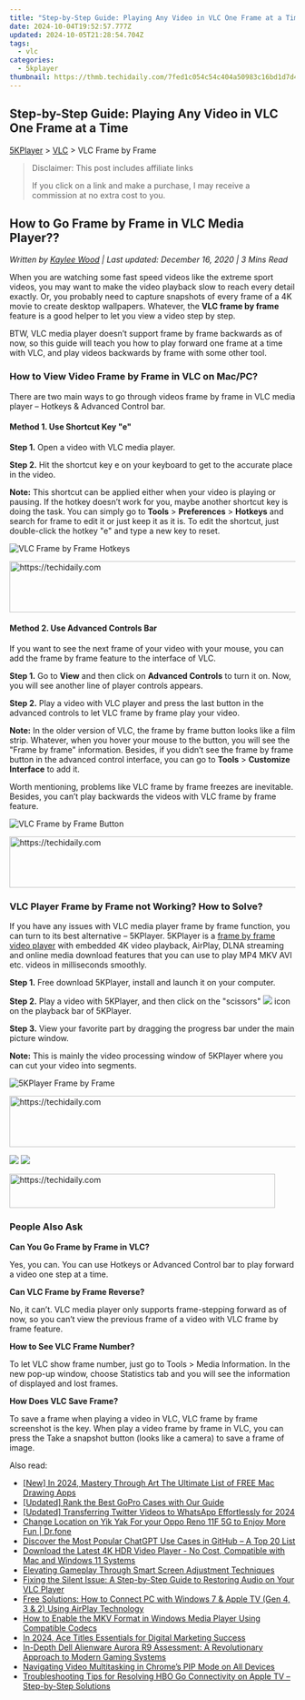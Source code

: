 ```yaml
---
title: "Step-by-Step Guide: Playing Any Video in VLC One Frame at a Time"
date: 2024-10-04T19:52:57.777Z
updated: 2024-10-05T21:28:54.704Z
tags:
  - vlc
categories:
  - 5kplayer
thumbnail: https://thmb.techidaily.com/7fed1c054c54c404a50983c16bd1d7d403eb3f6cb3fe1e73cdb94850018ef126.jpg
---
```


## Step-by-Step Guide: Playing Any Video in VLC One Frame at a Time

[5KPlayer](https://tools.techidaily.com/5kplayer/products/) \> [VLC](https://tools.techidaily.com/5kplayer/products/) \> VLC Frame by Frame

>  Disclaimer: This post includes affiliate links
>
>  If you click on a link and make a purchase, I may receive a commission at no extra cost to you.
>

## How to Go Frame by Frame in VLC Media Player??

 _Written by [Kaylee Wood](https://www.quora.com/profile/Amanda-Hu-21) | Last updated: December 16, 2020 | 3 Mins Read_

When you are watching some fast speed videos like the extreme sport videos, you may want to make the video playback slow to reach every detail exactly. Or, you probably need to capture snapshots of every frame of a 4K movie to create desktop wallpapers. Whatever, the **VLC frame by frame** feature is a good helper to let you view a video step by step.

BTW, VLC media player doesn’t support frame by frame backwards as of now, so this guide will teach you how to play forward one frame at a time with VLC, and play videos backwards by frame with some other tool.

### How to View Video Frame by Frame in VLC on Mac/PC?

There are two main ways to go through videos frame by frame in VLC media player – Hotkeys & Advanced Control bar.

#### **Method 1\. Use Shortcut Key "e"**

**Step 1.** Open a video with VLC media player.

**Step 2.** Hit the shortcut key e on your keyboard to get to the accurate place in the video.

**Note:** This shortcut can be applied either when your video is playing or pausing. If the hotkey doesn’t work for you, maybe another shortcut key is doing the task. You can simply go to **Tools** \> **Preferences** \> **Hotkeys** and search for frame to edit it or just keep it as it is. To edit the shortcut, just double-click the hotkey "e" and type a new key to reset.

![VLC Frame by Frame Hotkeys](https://www.5kplayer.com/vlc/img/vlc-frame-by-frame-hotkey.jpg) 

<!-- affiliate ads begin -->
<a href="https://unicoeye.pxf.io/c/5597632/2134249/18498" target="_top" id="2134249">
  <img src="//a.impactradius-go.com/display-ad/18498-2134249" border="0" alt="https://techidaily.com" width="728" height="90"/>
</a>
<img height="0" width="0" src="https://unicoeye.pxf.io/i/5597632/2134249/18498" style="position:absolute;visibility:hidden;" border="0" />
<!-- affiliate ads end -->

#### **Method 2\. Use Advanced Controls Bar**

If you want to see the next frame of your video with your mouse, you can add the frame by frame feature to the interface of VLC. 

**Step 1.** Go to **View** and then click on **Advanced Controls** to turn it on. Now, you will see another line of player controls appears.

**Step 2.** Play a video with VLC player and press the last button in the advanced controls to let VLC frame by frame play your video.

**Note:** In the older version of VLC, the frame by frame button looks like a film strip. Whatever, when you hover your mouse to the button, you will see the "Frame by frame" information. Besides, if you didn’t see the frame by frame button in the advanced control interface, you can go to **Tools** \> **Customize Interface** to add it.

Worth mentioning, problems like VLC frame by frame freezes are inevitable. Besides, you can’t play backwards the videos with VLC frame by frame feature.

![VLC Frame by Frame Button](https://www.5kplayer.com/vlc/img/vlc-frame-by-frame-button.jpg) 

<!-- affiliate ads begin -->
<a href="https://aligracehair.sjv.io/c/5597632/1868575/19272" target="_top" id="1868575">
  <img src="//a.impactradius-go.com/display-ad/19272-1868575" border="0" alt="https://techidaily.com" width="728" height="90"/>
</a>
<img height="0" width="0" src="https://aligracehair.sjv.io/i/5597632/1868575/19272" style="position:absolute;visibility:hidden;" border="0" />
<!-- affiliate ads end -->

### VLC Player Frame by Frame not Working? How to Solve?

If you have any issues with VLC media player frame by frame function, you can turn to its best alternative – 5KPlayer. 5KPlayer is a [frame by frame video player](https://tools.techidaily.com/5kplayer/video-music-player/) with embedded 4K video playback, AirPlay, DLNA streaming and online media download features that you can use to play MP4 MKV AVI etc. videos in milliseconds smoothly.

**Step 1.** Free download 5KPlayer, install and launch it on your computer.

**Step 2.** Play a video with 5KPlayer, and then click on the "scissors" ![](https://www.5kplayer.com/vlc/../user-guide/img/scissors-icon.jpg) icon on the playback bar of 5KPlayer.

**Step 3.** View your favorite part by dragging the progress bar under the main picture window.

**Note:** This is mainly the video processing window of 5KPlayer where you can cut your video into segments.

![5KPlayer Frame by Frame](https://www.5kplayer.com/vlc/img/5kplayer-frame-by-frame.jpg) 

<!-- affiliate ads begin -->
<a href="https://appsumo.8odi.net/c/5597632/2151866/7443" target="_top" id="2151866">
  <img src="//a.impactradius-go.com/display-ad/7443-2151866" border="0" alt="https://techidaily.com" width="728" height="90"/>
</a>
<img height="0" width="0" src="https://appsumo.8odi.net/i/5597632/2151866/7443" style="position:absolute;visibility:hidden;" border="0" />
<!-- affiliate ads end -->

[![](https://www.5kplayer.com/vlc/../button/freedownwhitewin.png)](https://tools.techidaily.com/5kplayer/products/) [![](https://www.5kplayer.com/vlc/../button/freedownbackmac.png)](https://tools.techidaily.com/5kplayer/products/) 

<!-- affiliate ads begin -->
<a href="https://bluettius.sjv.io/c/5597632/2139114/17108" target="_top" id="2139114">
  <img src="//a.impactradius-go.com/display-ad/17108-2139114" border="0" alt="https://techidaily.com" width="468" height="60"/>
</a>
<img height="0" width="0" src="https://bluettius.sjv.io/i/5597632/2139114/17108" style="position:absolute;visibility:hidden;" border="0" />
<!-- affiliate ads end -->

### People Also Ask

**Can You Go Frame by Frame in VLC?**

Yes, you can. You can use Hotkeys or Advanced Control bar to play forward a video one step at a time.

**Can VLC Frame by Frame Reverse?**

No, it can’t. VLC media player only supports frame-stepping forward as of now, so you can’t view the previous frame of a video with VLC frame by frame feature.

**How to See VLC Frame Number?**

To let VLC show frame number, just go to Tools > Media Information. In the new pop-up window, choose Statistics tab and you will see the information of displayed and lost frames.

**How Does VLC Save Frame?**

To save a frame when playing a video in VLC, VLC frame by frame screenshot is the key. When play a video frame by frame in VLC, you can press the Take a snapshot button (looks like a camera) to save a frame of image.

<ins class="adsbygoogle"
     style="display:block"
     data-ad-format="autorelaxed"
     data-ad-client="ca-pub-7571918770474297"
     data-ad-slot="1223367746"></ins>

<ins class="adsbygoogle"
     style="display:block"
     data-ad-client="ca-pub-7571918770474297"
     data-ad-slot="8358498916"
     data-ad-format="auto"
     data-full-width-responsive="true"></ins>

<span class="atpl-alsoreadstyle">Also read:</span>
<div><ul>
<li><a href="https://vp-tips.techidaily.com/new-in-2024-mastery-through-art-the-ultimate-list-of-free-mac-drawing-apps/"><u>[New] In 2024, Mastery Through Art The Ultimate List of FREE Mac Drawing Apps</u></a></li>
<li><a href="https://extra-approaches.techidaily.com/updated-rank-the-best-gopro-cases-with-our-guide/"><u>[Updated] Rank the Best GoPro Cases with Our Guide</u></a></li>
<li><a href="https://twitter-videos.techidaily.com/updated-transferring-twitter-videos-to-whatsapp-effortlessly-for-2024/"><u>[Updated] Transferring Twitter Videos to WhatsApp Effortlessly for 2024</u></a></li>
<li><a href="https://location-social.techidaily.com/change-location-on-yik-yak-for-your-oppo-reno-11f-5g-to-enjoy-more-fun-drfone-by-drfone-virtual-android/"><u>Change Location on Yik Yak For your Oppo Reno 11F 5G to Enjoy More Fun | Dr.fone</u></a></li>
<li><a href="https://tech-haven.techidaily.com/discover-the-most-popular-chatgpt-use-cases-in-github-a-top-20-list/"><u>Discover the Most Popular ChatGPT Use Cases in GitHub – A Top 20 List</u></a></li>
<li><a href="https://media-tips.techidaily.com/download-the-latest-4k-hdr-video-player-no-cost-compatible-with-mac-and-windows-11-systems/"><u>Download the Latest 4K HDR Video Player - No Cost, Compatible with Mac and Windows 11 Systems</u></a></li>
<li><a href="https://games-able.techidaily.com/elevating-gameplay-through-smart-screen-adjustment-techniques/"><u>Elevating Gameplay Through Smart Screen Adjustment Techniques</u></a></li>
<li><a href="https://media-tips.techidaily.com/fixing-the-silent-issue-a-step-by-step-guide-to-restoring-audio-on-your-vlc-player/"><u>Fixing the Silent Issue: A Step-by-Step Guide to Restoring Audio on Your VLC Player</u></a></li>
<li><a href="https://media-tips.techidaily.com/free-solutions-how-to-connect-pc-with-windows-7-and-apple-tv-gen-4-3-and-2-using-airplay-technology/"><u>Free Solutions: How to Connect PC with Windows 7 & Apple TV (Gen 4, 3 & 2) Using AirPlay Technology</u></a></li>
<li><a href="https://media-tips.techidaily.com/how-to-enable-the-mkv-format-in-windows-media-player-using-compatible-codecs/"><u>How to Enable the MKV Format in Windows Media Player Using Compatible Codecs</u></a></li>
<li><a href="https://fox-info.techidaily.com/in-2024-ace-titles-essentials-for-digital-marketing-success/"><u>In 2024, Ace Titles Essentials for Digital Marketing Success</u></a></li>
<li><a href="https://buynow-marvelous.techidaily.com/in-depth-dell-alienware-aurora-r9-assessment-a-revolutionary-approach-to-modern-gaming-systems/"><u>In-Depth Dell Alienware Aurora R9 Assessment: A Revolutionary Approach to Modern Gaming Systems</u></a></li>
<li><a href="https://extra-resources.techidaily.com/navigating-video-multitasking-in-chromes-pip-mode-on-all-devices/"><u>Navigating Video Multitasking in Chrome’s PIP Mode on All Devices</u></a></li>
<li><a href="https://media-tips.techidaily.com/troubleshooting-tips-for-resolving-hbo-go-connectivity-on-apple-tv-step-by-step-solutions/"><u>Troubleshooting Tips for Resolving HBO Go Connectivity on Apple TV – Step-by-Step Solutions</u></a></li>
</ul></div>

